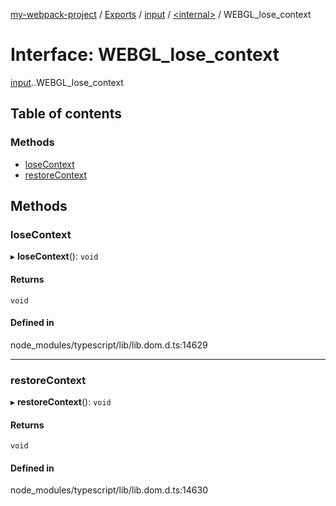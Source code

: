 [my-webpack-project](../README.md) / [Exports](../modules.md) / [input](../modules/input.md) / [<internal\>](../modules/input._internal_.md) / WEBGL\_lose\_context

# Interface: WEBGL\_lose\_context

[input](../modules/input.md).[<internal>](../modules/input._internal_.md).WEBGL_lose_context

## Table of contents

### Methods

- [loseContext](input._internal_.WEBGL_lose_context.md#losecontext)
- [restoreContext](input._internal_.WEBGL_lose_context.md#restorecontext)

## Methods

### loseContext

▸ **loseContext**(): `void`

#### Returns

`void`

#### Defined in

node_modules/typescript/lib/lib.dom.d.ts:14629

___

### restoreContext

▸ **restoreContext**(): `void`

#### Returns

`void`

#### Defined in

node_modules/typescript/lib/lib.dom.d.ts:14630
